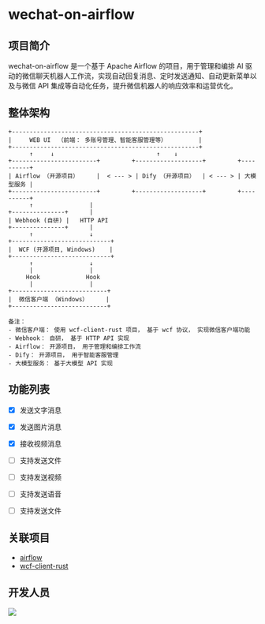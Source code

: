 # wechat-on-airflow

## 项目简介

wechat-on-airflow 是一个基于 Apache Airflow 的项目，用于管理和编排 AI 驱动的微信聊天机器人工作流，实现自动回复消息、定时发送通知、自动更新菜单以及与微信 API 集成等自动化任务，提升微信机器人的响应效率和运营优化。

## 整体架构

```
+-----------------------------------------------------+
|     WEB UI  （前端： 多账号管理、智能客服管理等）         |          
+-----------------------------------------------------+                         
      ↑     ↓                             ↑    ↓
+------------------------+         +-------------------+         +----------+
| Airflow （开源项目）     |  < --- > | Dify （开源项目）  | < --- > | 大模型服务 |
+------------------------+         +-------------------+         +----------+
      ↑                |
+---------------+      |
| Webhook (自研) |   HTTP API
+---------------+      |
      ↑                ↓
+----------------------------+
|  WCF (开源项目, Windows)    |
+----------------------------+
      ↑                ↓
      |                |
     Hook             Hook
      |                |
+---------------------------+
|  微信客户端 （Windows）     |
+---------------------------+

备注：
- 微信客户端： 使用 wcf-client-rust 项目， 基于 wcf 协议， 实现微信客户端功能
- Webhook： 自研， 基于 HTTP API 实现
- Airflow： 开源项目， 用于管理和编排工作流
- Dify： 开源项目， 用于智能客服管理
- 大模型服务： 基于大模型 API 实现
```

## 功能列表

- [x] 发送文字消息
- [x] 发送图片消息
- [x] 接收视频消息
- [ ] 支持发送文件
- [ ] 支持发送视频
- [ ] 支持发送语音
- [ ] 支持发送文件


## 关联项目

- [airflow](https://github.com/apache/airflow)
- [wcf-client-rust](https://github.com/lich0821/wcf-client-rust)

## 开发人员

<a href="https://github.com/claude89757/wechat-on-airflow/graphs/contributors">![](https://contrib.rocks/image?repo=claude89757/wechat-on-airflow)</a>
